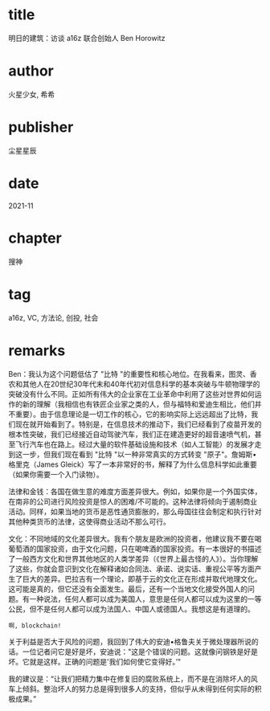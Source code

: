 # title
明日的建筑：访谈 a16z 联合创始人 Ben Horowitz

# author
火星少女, 希希

# publisher
尘星星辰

# date
2021-11

# chapter
搜神

# tag
a16z, VC, 方法论, 创投, 社会

# remarks

Ben：我认为这个问题低估了 "比特 "的重要性和核心地位。在我看来，图灵、香农和其他人在20世纪30年代末和40年代初对信息科学的基本突破与牛顿物理学的突破没有什么不同。正如所有伟大的企业家在工业革命中利用了这些对世界如何运作的新的理解（我相信也有铁匠企业家之类的人，但与福特和爱迪生相比，他们并不重要）。由于信息理论是一切工作的核心，它的影响实际上远远超出了比特，我们现在就开始看到了。特别是，在信息技术的推动下，我们已经看到了疫苗开发的根本性突破，我们已经接近自动驾驶汽车，我们正在建造更好的超音速喷气机，甚至飞行汽车也在路上。经过大量的软件基础设施和技术（如人工智能）的发展才走到这一步，但我们现在看到 "比特 "以一种非常真实的方式转变 "原子"。詹姆斯•格里克（James Gleick）写了一本非常好的书，解释了为什么信息科学如此重要（如果你需要一个入门读物）。

法律和金钱：各国在做生意的难度方面差异很大。例如，如果你是一个外国实体，在南非的公司进行风险投资是惊人的困难/不可能的。这种法律将倾向于遏制商业活动。同样，如果当地的货币是恶性通货膨胀的，那么母国往往会制定和执行针对其他种类货币的法律，这使得商业活动不那么可行。

文化：不同地域的文化差异很大。我有个朋友是欧洲的投资者，他建议我不要在喝葡萄酒的国家投资，由于文化问题，只在喝啤酒的国家投资。有一本很好的书描述了一般西方文化和世界其他地区的人类学差异（《世界上最古怪的人》）。当你理解了这些，你就会意识到文化在解释诸如合同法、承诺、说实话、重视公平等方面产生了巨大的差异。巴拉吉有一个理论，即基于云的文化正在形成并取代地理文化。这可能是真的，但它还没有全面发生。最后，还有一个当地文化接受外国人的问题。有一种说法，任何人都可以成为美国人，意思是任何人都可以成为这里的一等公民，但不是任何人都可以成为法国人、中国人或德国人。我想这是有道理的。

`啊, blockchain!`

关于利益是否大于风险的问题，我回到了伟大的安迪•格鲁夫关于微处理器所说的话。一位记者问它是好是坏，安迪说："这是个错误的问题。这就像问钢铁是好是坏。它就是这样。正确的问题是'我们如何使它变得好。’"


我的建议是：“让我们把精力集中在修复旧的腐败系统上，而不是在消除坏人的风车上倾斜。整治坏人的努力总是得到很多人的支持，但似乎从未得到任何实际的积极成果。”


